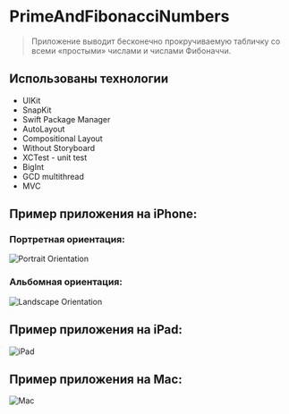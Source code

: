 # PrimeAndFibonacciNumbers
> Приложение выводит бесконечно прокручиваемую табличку со всеми «простыми» числами и числами Фибоначчи.  
 
## Использованы технологии 

- UIKit
- SnapKit
- Swift Package Manager
- AutoLayout
- Compositional Layout
- Without Storyboard
- XCTest - unit test
- BigInt
- GCD multithread
- MVC


## Пример приложения на iPhone:
### Портретная ориентация:

![Portrait Orientation](https://github.com/Izvalus/PrimeAndFibonacciNumbers/blob/main/GIFs/PortraitOrientation.gif)

### Альбомная ориентация:

![Landscape Orientation](https://github.com/Izvalus/PrimeAndFibonacciNumbers/blob/main/GIFs/LandscapeOrientation.gif)

## Пример приложения на iPad:

![iPad](https://github.com/Izvalus/PrimeAndFibonacciNumbers/blob/main/GIFs/iPad.gif)

## Пример приложения на Mac:

![Mac](https://github.com/Izvalus/PrimeAndFibonacciNumbers/blob/main/GIFs/Mac.gif)
